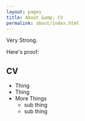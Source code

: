 ```yaml
---
layout: pages
title: About &amp; CV
permalink: about/index.html
---
```


Very Strong.

Here's proof:

## CV

- Thing
- Thing
- More Things
    - sub thing
    - sub thing
